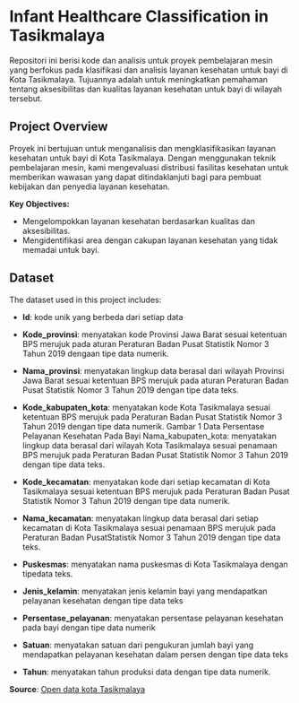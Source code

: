 # Infant Healthcare Classification in Tasikmalaya

Repositori ini berisi kode dan analisis untuk proyek pembelajaran mesin yang berfokus pada klasifikasi dan analisis layanan kesehatan untuk bayi di Kota Tasikmalaya. Tujuannya adalah untuk meningkatkan pemahaman tentang aksesibilitas dan kualitas layanan kesehatan untuk bayi di wilayah tersebut.

## Project Overview
Proyek ini bertujuan untuk menganalisis dan mengklasifikasikan layanan kesehatan untuk bayi di Kota Tasikmalaya. Dengan menggunakan teknik pembelajaran mesin, kami mengevaluasi distribusi fasilitas kesehatan untuk memberikan wawasan yang dapat ditindaklanjuti bagi para pembuat kebijakan dan penyedia layanan kesehatan.

**Key Objectives:**
- Mengelompokkan layanan kesehatan berdasarkan kualitas dan aksesibilitas.
- Mengidentifikasi area dengan cakupan layanan kesehatan yang tidak memadai untuk bayi.


## Dataset
The dataset used in this project includes:
-  **Id**: kode unik yang berbeda dari setiap data

- **Kode_provinsi**: menyatakan kode Provinsi Jawa Barat sesuai 
ketentuan BPS merujuk pada aturan Peraturan Badan Pusat 
Statistik Nomor 3 Tahun 2019 dengaan tipe data numerik.

- **Nama_provinsi**: menyatakan lingkup data berasal dari wilayah 
Provinsi Jawa Barat sesuai ketentuan BPS merujuk pada aturan 
Peraturan Badan Pusat Statistik Nomor 3 Tahun 2019 dengan tipe 
data teks.

- **Kode_kabupaten_kota**: menyatakan kode Kota Tasikmalaya 
sesuai ketentuan BPS merujuk pada Peraturan Badan Pusat 
Statistik Nomor 3 Tahun 2019 dengan tipe data numerik.
Gambar 1 Data Persentase Pelayanan Kesehatan Pada Bayi
Nama_kabupaten_kota: menyatakan lingkup data berasal dari 
wilayah Kota Tasikmalaya sesuai penamaan BPS merujuk pada 
Peraturan Badan Pusat Statistik Nomor 3 Tahun 2019 dengan tipe 
data teks.

- **Kode_kecamatan**: menyatakan kode dari setiap kecamatan di 
Kota Tasikmalaya sesuai ketentuan BPS merujuk pada Peraturan 
Badan Pusat Statistik Nomor 3 Tahun 2019 dengan tipe data 
numerik.

- **Nama_kecamatan**: menyatakan lingkup data berasal dari setiap 
kecamatan di Kota Tasikmalaya sesuai penamaan BPS merujuk 
pada Peraturan Badan PusatStatistik Nomor 3 Tahun 2019 dengan 
tipe data teks.

- **Puskesmas**: menyatakan nama puskesmas di Kota Tasikmalaya 
dengan tipedata teks.

- **Jenis_kelamin**: menyatakan jenis kelamin bayi yang 
mendapatkan pelayanan kesehatan dengan tipe data teks

- **Persentase_pelayanan**: menyatakan persentase pelayanan 
kesehatan pada bayi dengan tipe data numerik

- **Satuan**: menyatakan satuan dari pengukuran jumlah bayi yang 
mendapatkan pelayanan kesehatan dalam persen dengan tipe data 
teks

- **Tahun**: menyatakan tahun produksi data dengan tipe data 
numerik.

**Source**: [Open data kota Tasikmalaya](https://opendata.tasikmalayakota.go.id/dataset/persentase-pelayanan-kesehatan-pada-bayi-berdasarkan-jenis-kelamin-di-kota-tasikmalaya-2)
